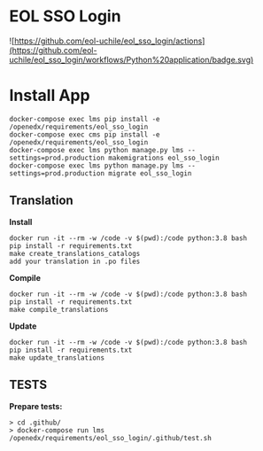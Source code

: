 # EOL SSO Login
![https://github.com/eol-uchile/eol_sso_login/actions](https://github.com/eol-uchile/eol_sso_login/workflows/Python%20application/badge.svg) 

# Install App

    docker-compose exec lms pip install -e /openedx/requirements/eol_sso_login
    docker-compose exec cms pip install -e /openedx/requirements/eol_sso_login
    docker-compose exec lms python manage.py lms --settings=prod.production makemigrations eol_sso_login
    docker-compose exec lms python manage.py lms --settings=prod.production migrate eol_sso_login

## Translation

**Install**

    docker run -it --rm -w /code -v $(pwd):/code python:3.8 bash
    pip install -r requirements.txt
    make create_translations_catalogs
    add your translation in .po files

**Compile**

    docker run -it --rm -w /code -v $(pwd):/code python:3.8 bash
    pip install -r requirements.txt
    make compile_translations

**Update**

    docker run -it --rm -w /code -v $(pwd):/code python:3.8 bash
    pip install -r requirements.txt
    make update_translations



## TESTS
**Prepare tests:**

    > cd .github/
    > docker-compose run lms /openedx/requirements/eol_sso_login/.github/test.sh
